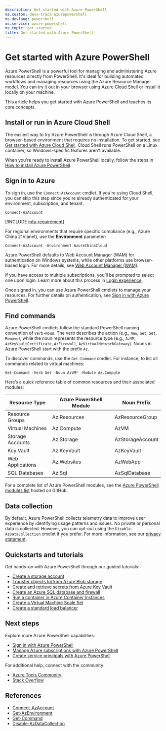 ```yaml
---
description: Get started with Azure PowerShell
ms.custom: devx-track-azurepowershell
ms.devlang: powershell
ms.service: azure-powershell
ms.topic: get-started
title: Get started with Azure PowerShell
---
```


# Get started with Azure PowerShell

Azure PowerShell is a powerful tool for managing and administering Azure resources directly from
PowerShell. It's ideal for building automated workflows and managing resources using the Azure
Resource Manager model. You can try it out in your browser using [Azure Cloud Shell][cloudshell] or
install it locally on your machine.

This article helps you get started with Azure PowerShell and teaches its core concepts.

## Install or run in Azure Cloud Shell

The easiest way to try Azure PowerShell is through Azure Cloud Shell, a browser-based environment
that requires no installation. To get started, see
[Get started with Azure Cloud Shell][ps-cloudshell]. Cloud Shell runs PowerShell on a Linux
container, so Windows-specific features aren't available.

When you're ready to install Azure PowerShell locally, follow the steps in
[How to install Azure PowerShell][install-azps].

## Sign in to Azure

To sign in, use the `Connect-AzAccount` cmdlet. If you're using Cloud Shell, you can skip this step
since you're already authenticated for your environment, subscription, and tenant.

```azurepowershell
Connect-AzAccount
```

[!INCLUDE [mfa-requirement](../../includes/mfa-requirement.md)]

For regional environments that require specific compliance (e.g., Azure China 21Vianet), use the
**Environment** parameter:

```azurepowershell
Connect-AzAccount -Environment AzureChinaCloud
```

Azure PowerShell defaults to Web Account Manager (WAM) for authentication on Windows systems, while
other platforms use browser-based login. For more details, see [Web Account Manager (WAM)][wam].

If you have access to multiple subscriptions, you’ll be prompted to select one upon login. Learn
more about this process in [Login experience][login-experience].

Once signed in, you can use Azure PowerShell cmdlets to manage your resources. For further details
on authentication, see [Sign in with Azure PowerShell][authenticate].

## Find commands

Azure PowerShell cmdlets follow the standard PowerShell naming convention of `Verb-Noun`. The verb
describes the action (e.g., `New`, `Get`, `Set`, `Remove`), while the noun represents the resource
type (e.g., `AzVM`, `AzKeyVaultCertificate`, `AzFirewall`, `AzVirtualNetworkGateway`). Nouns in
Azure PowerShell start with the prefix `Az`.

To discover commands, use the `Get-Command` cmdlet. For instance, to list all commands related to
virtual machines:

```powershell-interactive
Get-Command -Verb Get -Noun AzVM* -Module Az.Compute
```

Here’s a quick reference table of common resources and their associated modules:

|  Resource Type   | Azure PowerShell Module |   Noun Prefix    |
| ---------------- | ----------------------- | ---------------- |
| Resource Groups  | Az.Resources            | AzResourceGroup  |
| Virtual Machines | Az.Compute              | AzVM             |
| Storage Accounts | Az.Storage              | AzStorageAccount |
| Key Vault        | Az.KeyVault             | AzKeyVault       |
| Web Applications | Az.Websites             | AzWebApp         |
| SQL Databases    | Az.Sql                  | AzSqlDatabase    |

For a complete list of Azure PowerShell modules, see the
[Azure PowerShell modules list][azps-modules] hosted on GitHub.

## Data collection

By default, Azure PowerShell collects telemetry data to improve user experience by identifying usage
patterns and issues. No private or personal data is collected. However, you can opt-out using the
`Disable-AzDataCollection` cmdlet if you prefer. For more information, see our
[privacy statement][privacy-statement].

## Quickstarts and tutorials

Get hands-on with Azure PowerShell through our guided tutorials:

- [Create a storage account][create-storageaccount]
- [Transfer objects to/from Azure Blob storage][transfer-objects]
- [Create and retrieve secrets from Azure Key Vault][keyvault]
- [Create an Azure SQL database and firewall][azsql]
- [Run a container in Azure Container Instances][aci]
- [Create a Virtual Machine Scale Set][vm-scaleset]
- [Create a standard load balancer][load-balancer]

## Next steps

Explore more Azure PowerShell capabilities:

- [Sign in with Azure PowerShell][authenticate]
- [Manage Azure subscriptions with Azure PowerShell][manage-subscriptions]
- [Create service principals with Azure PowerShell][service-principal]

For additional help, connect with the community:

- [Azure Tools Community][aztools-community]
- [Stack Overflow][stack-overflow]

## References

- [Connect-AzAccount][connect-azaccount]
- [Get-AzEnvironment][get-azenvironment]
- [Get-Command][get-command]
- [Disable-AzDataCollection][disable-azdatacollection]

[cloudshell]: /azure/cloud-shell/overview
[ps-cloudshell]: /azure/cloud-shell/quickstart-powershell
[install-azps]: install-azure-powershell.md
[connect-azaccount]: /powershell/module/az.accounts/connect-azaccount
[get-azenvironment]: /powershell/module/Az.Accounts/Get-AzEnvironment
[wam]: authenticate-interactive.md#web-account-manager-wam
[login-experience]: authenticate-interactive.md#login-experience
[authenticate]: authenticate-azureps.md
[get-command]: /powershell/module/microsoft.powershell.core/get-command
[azps-modules]: https://github.com/Azure/azure-powershell/blob/master/documentation/azure-powershell-modules.md
[disable-azdatacollection]: /powershell/module/az.accounts/disable-azdatacollection
[privacy-statement]: https://privacy.microsoft.com/privacystatement
[create-storageaccount]: /azure/storage/common/storage-quickstart-create-account?tabs=azure-powershell
[transfer-objects]: /azure/storage/blobs/storage-quickstart-blobs-powershell
[keyvault]: /azure/key-vault/quick-create-powershell
[azsql]: /azure/sql-database/scripts/sql-database-create-and-configure-database-powershell
[aci]: /azure/container-instances/container-instances-quickstart-powershell
[vm-scaleset]: /azure/virtual-machine-scale-sets/quick-create-powershell
[load-balancer]: /azure/load-balancer/quickstart-create-standard-load-balancer-powershell
[service-principal]: create-azure-service-principal-azureps.md
[aztools-community]: https://techcommunity.microsoft.com/t5/azure-tools/bd-p/AzureTools
[stack-overflow]: https://go.microsoft.com/fwlink/?LinkId=320213
[manage-subscriptions]: /powershell/azure/manage-subscriptions-azureps

